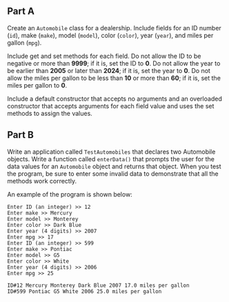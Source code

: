 ## Part A
Create an `Automobile` class for a dealership. Include fields for an ID number (`id`), make (`make`), model (`model`), color (`color`), year (`year`), and miles per gallon (`mpg`). 

Include get and set methods for each field. Do not allow the ID to be negative or more than **9999**; if it is, set the ID to **0**. Do not allow the year to be earlier than **2005** or later than **2024**; if it is, set the year to **0**. Do not allow the miles per gallon to be less than **10** or more than **60**; if it is, set the miles per gallon to **0**. 


Include a default constructor that accepts no arguments and an overloaded constructor that accepts arguments for each field value and uses the set methods to assign the values. 


## Part B
Write an application called `TestAutomobiles` that declares two Automobile objects. Write a function called `enterData()` that prompts the user for the data values for an `Automobile` object and returns that object. When you test the program, be sure to enter some invalid data to demonstrate that all the methods work correctly.

An example of the program is shown below:
```
Enter ID (an integer) >> 12
Enter make >> Mercury
Enter model >> Monterey
Enter color >> Dark Blue
Enter year (4 digits) >> 2007
Enter mpg >> 17
Enter ID (an integer) >> 599   
Enter make >> Pontiac
Enter model >> G5
Enter color >> White
Enter year (4 digits) >> 2006
Enter mpg >> 25

ID#12 Mercury Monterey Dark Blue 2007 17.0 miles per gallon
ID#599 Pontiac G5 White 2006 25.0 miles per gallon
```



